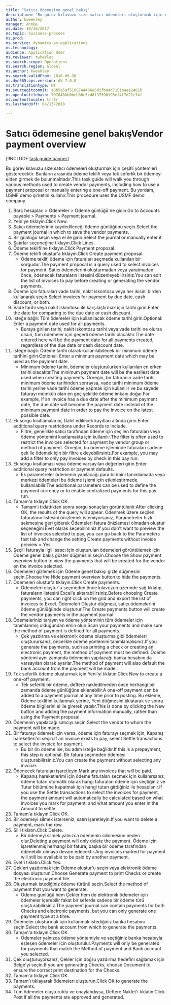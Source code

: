 ```yaml
--- 
title: "Satıcı ödemesine genel bakış"
description: "Bu görev kılavuzu size satıcı ödemeleri oluşturmak için çeşitli yöntemleri gösterecektir. Bunların arasında ödeme teklifi veya tek seferlik bir ödemeyi elden girmek de bulunmaktadır."
author: kweekley
manager: AnnBe
ms.date: 10/30/2017
ms.topic: business-process
ms.prod: 
ms.service: dynamics-ax-applications
ms.technology: 
audience: Application User
ms.reviewer: twheeloc
ms.search.scope: Operations
ms.search.region: Global
ms.author: kweekley
ms.search.validFrom: 2016-06-30
ms.dyn365.ops.version: AX 7.0.0
ms.translationtype: HT
ms.sourcegitcommit: a8b5a5af5108744406a3d2fb84d7151baea2481b
ms.openlocfilehash: 707048bb0beb08c5cd8f97590195ef4f7d21c74f
ms.contentlocale: tr-tr
ms.lasthandoff: 04/13/2018

---
```

# <a name="vendor-payment-overview"></a><span data-ttu-id="6adc0-103">Satıcı ödemesine genel bakış</span><span class="sxs-lookup"><span data-stu-id="6adc0-103">Vendor payment overview</span></span>

[!INCLUDE [task guide banner](../../includes/task-guide-banner.md)]

<span data-ttu-id="6adc0-104">Bu görev kılavuzu size satıcı ödemeleri oluşturmak için çeşitli yöntemleri gösterecektir. Bunların arasında ödeme teklifi veya tek seferlik bir ödemeyi elden girmek de bulunmaktadır.</span><span class="sxs-lookup"><span data-stu-id="6adc0-104">This task guide will walk you through various methods used to create vendor payments, including how to use a payment proposal or manually entering a one-off payment.</span></span> <span data-ttu-id="6adc0-105">Bu yordam, USMF demo şirketini kullanır.</span><span class="sxs-lookup"><span data-stu-id="6adc0-105">This procedure uses the USMF demo company.</span></span>

1. <span data-ttu-id="6adc0-106">Borç hesapları > Ödemeler > Ödeme günlüğü'ne gidin.</span><span class="sxs-lookup"><span data-stu-id="6adc0-106">Go to Accounts payable > Payments > Payment journal.</span></span>
2. <span data-ttu-id="6adc0-107">Yeni'ye tıklayın.</span><span class="sxs-lookup"><span data-stu-id="6adc0-107">Click New.</span></span>
3. <span data-ttu-id="6adc0-108">Satıcı ödemelerinin kaydedileceği ödeme günlüğünü seçin.</span><span class="sxs-lookup"><span data-stu-id="6adc0-108">Select the payment journal in which to save the vendor payments.</span></span> 
4. <span data-ttu-id="6adc0-109">Bir günlüğü seçin veya el ile girin.</span><span class="sxs-lookup"><span data-stu-id="6adc0-109">Select the journal or manually enter it.</span></span>
5. <span data-ttu-id="6adc0-110">Satırlar seçeneğine tıklayın.</span><span class="sxs-lookup"><span data-stu-id="6adc0-110">Click Lines.</span></span>
6. <span data-ttu-id="6adc0-111">Ödeme teklifi'ne tıklayın.</span><span class="sxs-lookup"><span data-stu-id="6adc0-111">Click Payment proposal.</span></span>
7. <span data-ttu-id="6adc0-112">Ödeme teklifi oluştur'a tıklayın.</span><span class="sxs-lookup"><span data-stu-id="6adc0-112">Click Create payment proposal.</span></span>
    * <span data-ttu-id="6adc0-113">Ödeme teklif, ödeme için faturaları seçmede kullanılan bir sorgudur.</span><span class="sxs-lookup"><span data-stu-id="6adc0-113">The payment proposal is a query used to select invoices for payment.</span></span> <span data-ttu-id="6adc0-114">Satıcı ödemelerini oluşturmadan veya yaratmadan önce, ödenecek faturaların listesini düzenleyebilirsiniz.</span><span class="sxs-lookup"><span data-stu-id="6adc0-114">You can edit the list of invoices to pay before creating or generating the vendor payments.</span></span>  
8. <span data-ttu-id="6adc0-115">Ödeme için faturaları vade tarihi, nakit iskontosu veya her ikisini birden kullanarak seçin.</span><span class="sxs-lookup"><span data-stu-id="6adc0-115">Select invoices for payment by due date, cash discount, or both.</span></span> 
9. <span data-ttu-id="6adc0-116">Vade tarihi veya nakit iskontosu ile karşılaştırmak için tarihi girin.</span><span class="sxs-lookup"><span data-stu-id="6adc0-116">Enter the date for comparing to the due date or cash discount.</span></span> 
10. <span data-ttu-id="6adc0-117">İsteğe bağlı: Tüm ödemeler için kullanılacak ödeme tarihi girin.</span><span class="sxs-lookup"><span data-stu-id="6adc0-117">Optional: Enter a payment date used for all payments.</span></span>
    * <span data-ttu-id="6adc0-118">Buraya girilen tarihi, nakit iskontosu tarihi veya vade tarihi ne olursa olsun, tüm ödemeler için geçerli ödeme tarihi olacaktır.</span><span class="sxs-lookup"><span data-stu-id="6adc0-118">The date entered here will be the payment date for all payments created, regardless of the due date or cash discount date.</span></span>  
11. <span data-ttu-id="6adc0-119">İsteğe bağlı: Ödeme tarihi olarak kullanılabilecek bir minimum ödeme tarihini girin.</span><span class="sxs-lookup"><span data-stu-id="6adc0-119">Optional: Enter a minimum payment date which may be used as the payment date.</span></span>
    * <span data-ttu-id="6adc0-120">Minimum ödeme tarihi, ödemeler oluşturulurken kullanılan en erken tarihi olacaktır.</span><span class="sxs-lookup"><span data-stu-id="6adc0-120">The minimum payment date will be the earliest date used when creating payments.</span></span> <span data-ttu-id="6adc0-121">Örneğin, bir faturanın vade tarihi, minimum ödeme tarihinden sonraysa, vade tarihi minimum ödeme tarihi yerine vade tarihi ödeme yapmak için kullanılır ve bu sayede faturayı mümkün olan en geç şekilde ödeme imkanı doğar.</span><span class="sxs-lookup"><span data-stu-id="6adc0-121">For example, if an invoice has a due date after the minimum payment date, the due date will become the payment date instead of the minimum payment date in order to pay the invoice on the latest possible date.</span></span>  
12. <span data-ttu-id="6adc0-122">Ek sorgu kısıtlamalarını, Dahil edilecek kayıtları altında girin.</span><span class="sxs-lookup"><span data-stu-id="6adc0-122">Enter additional query restrictions under Records to include.</span></span>
    * <span data-ttu-id="6adc0-123">Filtre, genellikle satıcı tarafından ödeme için seçilen faturaları veya ödeme yöntemini kısıtlamakta için kullanılır.</span><span class="sxs-lookup"><span data-stu-id="6adc0-123">The filter is often used to restrict the invoices selected for payment by vendor group or method of payment.</span></span> <span data-ttu-id="6adc0-124">Örneğin, bu ödeme işleminde faturaları sadece çek ile ödemek için bir filtre ekleyebilirsiniz.</span><span class="sxs-lookup"><span data-stu-id="6adc0-124">For example, you may add a filter to only pay invoices by check in this pay run.</span></span>  
13. <span data-ttu-id="6adc0-125">Ek sorgu kısıtlaması veya ödeme varsayılan değerleri girin.</span><span class="sxs-lookup"><span data-stu-id="6adc0-125">Enter additional query restriction or payment defaults.</span></span> 
    * <span data-ttu-id="6adc0-126">Ek parametreler ödemenin yapılacağı para birimini tanımlamada veya merkezi ödemeleri bu ödeme işlemi için etkinleştirmede kullanılabilir.</span><span class="sxs-lookup"><span data-stu-id="6adc0-126">The additional parameters can be used to define the payment currency or to enable centralized payments for this pay run.</span></span>  
14. <span data-ttu-id="6adc0-127">Tamam'a tıklayın.</span><span class="sxs-lookup"><span data-stu-id="6adc0-127">Click OK.</span></span>
    * <span data-ttu-id="6adc0-128">Tamam'ı tıklattıktan sonra sorgu sonuçları görüntülenir.</span><span class="sxs-lookup"><span data-stu-id="6adc0-128">After clicking OK, the results of the query will appear.</span></span> <span data-ttu-id="6adc0-129">Ödenmek üzere seçilen faturaların listesini önizlemek istemiyorsanız, Parametreler hızlı sekmesine geri giderek Ödemeleri fatura önizlemesi olmadan oluştur seçeneğini Evet olarak seçebilirsiniz.</span><span class="sxs-lookup"><span data-stu-id="6adc0-129">If you don't want to preview the list of invoices selected to pay, you can go back to the Parameters fast tab and change the setting Create payments without invoice preview = Yes.</span></span>  
15. <span data-ttu-id="6adc0-130">Seçili faturayla ilgili satıcı için oluşturulan ödemeleri görüntülemek için Ödeme genel bakış göster düğmesini seçin.</span><span class="sxs-lookup"><span data-stu-id="6adc0-130">Choose the Show payment overview button to view the payments that will be created for the vendor on the invoice selected.</span></span>
16. <span data-ttu-id="6adc0-131">Ödemeleri gizlemek için Ödeme genel bakışı gizle düğmesini seçin.</span><span class="sxs-lookup"><span data-stu-id="6adc0-131">Choose the Hide payment overview button to hide the payments.</span></span> 
17. <span data-ttu-id="6adc0-132">Ödemeleri oluştur'a tıklayın.</span><span class="sxs-lookup"><span data-stu-id="6adc0-132">Click Create payments.</span></span>
    * <span data-ttu-id="6adc0-133">Ödemeleri oluştur'u seçmeden önce kılavuzun üzerinde sağ tıklatıp, faturaların listesini Excel'e aktarabilirsiniz.</span><span class="sxs-lookup"><span data-stu-id="6adc0-133">Before choosing Create payments, you can right click on the grid and export the list of invoices to Excel.</span></span> <span data-ttu-id="6adc0-134">Ödemeleri Oluştur düğmesi, satıcı ödemelerini ödeme günlüğünde oluşturur.</span><span class="sxs-lookup"><span data-stu-id="6adc0-134">The Create payments button will create the vendor payments in the payment journal.</span></span>  
18. <span data-ttu-id="6adc0-135">Ödemelerinizi tarayın ve ödeme yönteminin tüm ödemeler için tanımlanmış olduğundan emin olun.</span><span class="sxs-lookup"><span data-stu-id="6adc0-135">Scan your payments and make sure the method of payment is defined for all payments.</span></span> 
    * <span data-ttu-id="6adc0-136">Çek yazdırma ve elektronik ödeme oluşturma gibi ödemeleri oluşturursanız, öncelikle ödeme yöntemini tanımlamalısınız.</span><span class="sxs-lookup"><span data-stu-id="6adc0-136">If you generate the payments, such as printing a check or creating an electronic payment, the method of payment must be defined.</span></span> <span data-ttu-id="6adc0-137">Ödeme yöntemi aynı zamanda ödemenin yapılacağı banka hesabını da varsayılan olarak ayarlar.</span><span class="sxs-lookup"><span data-stu-id="6adc0-137">The method of payment will also default the bank account from the payment will be made.</span></span>  
19. <span data-ttu-id="6adc0-138">Tek seferlik ödeme oluşturmak için Yeni'yi tıklatın.</span><span class="sxs-lookup"><span data-stu-id="6adc0-138">Click New to create a one-off payment.</span></span>
    * <span data-ttu-id="6adc0-139">Tek seferlik bir ödeme, deftere nakledilmeden önce herhangi bir zamanda ödeme günlüğüne eklenebilir.</span><span class="sxs-lookup"><span data-stu-id="6adc0-139">A one-off payment can be added to a payment journal at any time prior to posting.</span></span> <span data-ttu-id="6adc0-140">Bu ekleme, Ödeme teklifini kullanmak yerine, Yeni düğmesini tıklatarak ve sonra ödeme bilgilerini el ile girerek yapılır.</span><span class="sxs-lookup"><span data-stu-id="6adc0-140">This is done by clicking the New button and adding the payment information manually, rather than using the Payment proposal.</span></span>  
20. <span data-ttu-id="6adc0-141">Ödemenin yapılacağı satıcıyı seçin.</span><span class="sxs-lookup"><span data-stu-id="6adc0-141">Select the vendor to whom the payment will be made.</span></span>
21. <span data-ttu-id="6adc0-142">Bir faturayı ödemek için varsa, ödeme için faturayı seçmek için, Kapanış hareketleri'ni seçin.</span><span class="sxs-lookup"><span data-stu-id="6adc0-142">If an invoice exists to pay, select Settle transactions to select the invoice for payment.</span></span>
    * <span data-ttu-id="6adc0-143">Bu bir ön ödeme ise, bu adım isteğe bağlıdır.</span><span class="sxs-lookup"><span data-stu-id="6adc0-143">If this is a prepayment, this step is optional.</span></span> <span data-ttu-id="6adc0-144">Bir fatura seçmeden ödemeyi oluşturabilirsiniz.</span><span class="sxs-lookup"><span data-stu-id="6adc0-144">You can create the payment without selecting any invoice.</span></span>  
22. <span data-ttu-id="6adc0-145">Ödenecek faturaları işaretleyin.</span><span class="sxs-lookup"><span data-stu-id="6adc0-145">Mark any invoices that will be paid.</span></span>
    * <span data-ttu-id="6adc0-146">Kapanış hareketlerimi için ödeme faturaları seçmek için kullanırsanız, ödeme tutarı otomatik olarak hangi faturaları ödeme için seçtiğiniz ve Tutar bölümüne kapatmak için hangi tutarı girdiğiniz ile hesaplanır.</span><span class="sxs-lookup"><span data-stu-id="6adc0-146">If you use the Settle transactions to select the invoices for payment, the payment amount will automatically be calculated based on what invoices you mark for payment, and what amount you enter in the Amount to settle.</span></span>  
23. <span data-ttu-id="6adc0-147">Tamam'a tıklayın.</span><span class="sxs-lookup"><span data-stu-id="6adc0-147">Click OK.</span></span>
24. <span data-ttu-id="6adc0-148">Bir ödemeyi silmek isterseniz, satırı işaretleyin.</span><span class="sxs-lookup"><span data-stu-id="6adc0-148">If you want to delete a payment, mark the row.</span></span>
25. <span data-ttu-id="6adc0-149">Sil'i tıklatın.</span><span class="sxs-lookup"><span data-stu-id="6adc0-149">Click Delete.</span></span>
    * <span data-ttu-id="6adc0-150">Bir ödemeyi silmek yalnızca ödemenin silinmesine neden olur.</span><span class="sxs-lookup"><span data-stu-id="6adc0-150">Deleting a payment will only delete the payment.</span></span> <span data-ttu-id="6adc0-151">Ödeme için işaretlenmiş herhangi bir fatura, başka bir ödeme tarafından ödenebilir olmaya devam edecektir.</span><span class="sxs-lookup"><span data-stu-id="6adc0-151">Any invoices marked for payment will still be available to be paid by another payment.</span></span>  
26. <span data-ttu-id="6adc0-152">Evet'i tıklatın.</span><span class="sxs-lookup"><span data-stu-id="6adc0-152">Click Yes.</span></span>
27. <span data-ttu-id="6adc0-153">Çekleri yazdırmak için Ödeme oluştur'u seçin veya elektronik ödeme dosyası oluşturun.</span><span class="sxs-lookup"><span data-stu-id="6adc0-153">Choose Generate payment to print Checks or create the electronic payment file.</span></span>
28. <span data-ttu-id="6adc0-154">Oluşturmak istediğiniz ödeme türünü seçin.</span><span class="sxs-lookup"><span data-stu-id="6adc0-154">Select the method of payment that you want to generate.</span></span>
    * <span data-ttu-id="6adc0-155">Ödeme günlüğü hem Çekler hem de elektronik ödemeler için ödemeler içerebilir fakat bir seferde sadece bir ödeme türü oluşturabilirsiniz.</span><span class="sxs-lookup"><span data-stu-id="6adc0-155">The payment journal can contain payments for both Checks and electronic payments, but you can only generate one payment type at a time.</span></span>  
29. <span data-ttu-id="6adc0-156">Ödemeler oluşturmak için kullanmak istediğiniz banka hesabını seçin.</span><span class="sxs-lookup"><span data-stu-id="6adc0-156">Select the bank account from which to generate the payments.</span></span>
30. <span data-ttu-id="6adc0-157">Tamam'a tıklayın.</span><span class="sxs-lookup"><span data-stu-id="6adc0-157">Click OK.</span></span>
    * <span data-ttu-id="6adc0-158">Ödemeler yalnızca ödeme yöntemiyle ve seçtiğiniz banka hesabıyla eşleşen ödemeler için oluşturulur.</span><span class="sxs-lookup"><span data-stu-id="6adc0-158">Payments will only be generated for payments that match the Method of payment and Bank account you selected.</span></span>  
31. <span data-ttu-id="6adc0-159">Çek oluşturuyorsanız, Çekler için doğru yazdırma hedefini sağlamak için Belge'yi seçin.</span><span class="sxs-lookup"><span data-stu-id="6adc0-159">If you are generating Checks, choose Document to ensure the correct print destination for the Checks.</span></span>
32. <span data-ttu-id="6adc0-160">Tamam'a tıklayın.</span><span class="sxs-lookup"><span data-stu-id="6adc0-160">Click OK.</span></span>
33. <span data-ttu-id="6adc0-161">Tamam'ı tıklayarak ödemeleri oluşturun.</span><span class="sxs-lookup"><span data-stu-id="6adc0-161">Click OK to generate the payments.</span></span>
34. <span data-ttu-id="6adc0-162">Tüm ödemeler oluşturuldu ve onaylandıysa, Deftere Naklet'i tıklatın.</span><span class="sxs-lookup"><span data-stu-id="6adc0-162">Click Post if all the payments are approved and generated.</span></span> 


